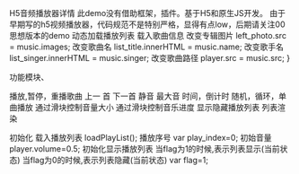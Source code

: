 H5音频播放器详情
此demo没有借助框架，插件。基于H5和原生JS开发。
由于早期写的h5视频播放器，代码规范不是特别严格，显得有点low，后期请关注00思想版本的demo 
动态加载播放列表
载入歌曲信息 
改变专辑图片
left_photo.src = music.images;
改变歌曲名 list_title.innerHTML = music.name;
改变歌手名 list_singer.innerHTML = music.singer;
改变歌曲路径 player.src = music.src; }

功能模块、

播放,暂停，重播歌曲 
上一 首 下一首 
静音 最大音
时间，倒计时
随机，循环，单曲播放 
通过滑块控制音量大小
通过滑块控制音乐进度 
显示隐藏播放列表
列表渲染

初始化 
载入播放列表 loadPlayList();
播放序号 var play_index=0;
初始音量 player.volume=0.5;
初始化显示播放列表 当flag为1的时候,表示列表显示(当前状态) 
当flag为0的时候,表示列表隐藏(当前状态) var flag=1;
